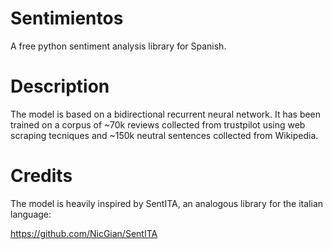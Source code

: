 # Sentimientos
A free python sentiment analysis library for Spanish.

# Description
The model is based on a bidirectional recurrent neural network. It has been trained on a corpus of ~70k reviews collected from trustpilot using web scraping tecniques and ~150k neutral sentences collected from Wikipedia.

# Credits
The model is heavily inspired by SentITA, an analogous library for the italian language:

https://github.com/NicGian/SentITA
